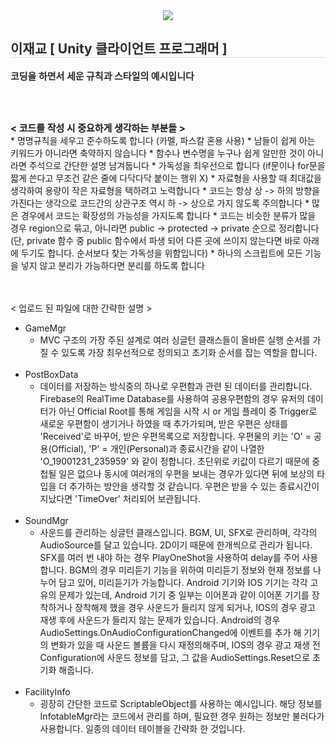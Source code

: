 <div align= "center">
    <img src="https://capsule-render.vercel.app/api?type=rounded&color=bbf1c9&height=120&text=Style%20참조용%20Sample%20Code%20입니다&animation=fadeIn&fontColor=2a2727&fontSize=40" />
    </div>
    <div style="text-align: left;"> 
    <h2 style="border-bottom: 1px solid #d8dee4; color: #282d33;"> 이재교 [ Unity 클라이언트 프로그래머 ] </h2>  
    <div style="font-weight: 700; font-size: 15px; text-align: left; color: #282d33;">코딩을 하면서 세운 규칙과 스타일의 예시입니다</li> </div> 
    </div>

<br><br>
<div style="font-weight: 700; font-size: 15px;">< 코드를 작성 시 중요하게 생각하는 부분들 ></div>
* 명명규칙을 세우고 준수하도록 합니다 (카멜, 파스칼 혼용 사용)
* 남들이 쉽게 아는 키워드가 아니라면 축약하지 않습니다
* 함수나 변수명을 누구나 쉽게 알만한 것이 아니라면 주석으로 간단한 설명 남겨둡니다
* 가독성을 최우선으로 합니다 (if문이나 for문을 짧게 쓴다고 무조건 같은 줄에 다닥다닥 붙이는 행위 X)
* 자료형을 사용할 때 최대값을 생각하여 용량이 작은 자료형을 택하려고 노력합니다
* 코드는 항상 상 -> 하의 방향을 가진다는 생각으로 코드간의 상관구조 역시 하 -> 상으로 가지 않도록 주의합니다
* 많은 경우에서 코드는 확장성의 가능성을 가지도록 합니다
* 코드는 비슷한 분류가 많을 경우 region으로 묶고, 아니라면 public -> protected -> private 순으로 정리합니다 (단, private 함수 중 public 함수에서 파생 되어 다른 곳에 쓰이지 않는다면 바로 아래에 두기도 합니다. 순서보다 찾는 가독성을 위함입니다)
* 하나의 스크립트에 모든 기능을 넣지 않고 분리가 가능하다면 분리를 하도록 합니다

<br><br>
< 업로드 된 파일에 대한 간략한 설명 >
* GameMgr <br>
  - MVC 구조의 가장 주된 설계로 여러 싱글턴 클래스들이 올바른 실행 순서를 가질 수 있도록 가장 최우선적으로 정의되고 초기화 순서를 잡는 역할을 합니다.
<br><br>
* PostBoxData <br>
  - 데이터를 저장하는 방식중의 하나로 우편함과 관련 된 데이터를 관리합니다. Firebase의 RealTime Database를 사용하여 공용우편함의 경우
  유저의 데이터가 아닌 Official Root를 통해 게임을 시작 시 or 게임 플레이 중 Trigger로 새로운 우편함이 생기거나 하였을 때 추가가되며,
  받은 우편은 상태를 'Received'로 바꾸어, 받은 우편목록으로 저장합니다. 우편물의 키는 'O' = 공용(Official), 'P' = 개인(Personal)과
  종료시간을 같이 나열한 'O_19001231_235959' 와 같이 정합니다. 초단위로 키값이 다르기 때문에 중첩될 일은 없으나 동시에 여러개의 우편을 보내는
  경우가 있다면 뒤에 보상의 타입을 더 추가하는 방안을 생각할 것 같습니다. 우편은 받을 수 있는 종료시간이 지났다면 'TimeOver' 처리되어 보관됩니다.
<br><br>
* SoundMgr <br>
  - 사운드를 관리하는 싱글턴 클래스입니다. BGM, UI, SFX로 관리하며, 각각의 AudioSource를 달고 있습니다. 2D이기 때문에 한개씩으로 관리가 됩니다.
  SFX를 여러 번 내야 하는 경우 PlayOneShot을 사용하여 delay를 주어 사용합니다. BGM의 경우 미리듣기 기능을 위하여 미리듣기 정보와 현재 정보를
  나누어 담고 있어, 미리듣기가 가능합니다.
  Android 기기와 IOS 기기는 각각 고유의 문제가 있는데, Android 기기 중 일부는 이어폰과 같이 이어폰 기기를 장착하거나 장착해제 했을 경우
  사운드가 들리지 않게 되거나, IOS의 경우 광고 재생 후에 사운드가 들리지 않는 문제가 있습니다.
  Android의 경우 AudioSettings.OnAudioConfigurationChanged에 이벤트를 추가 해 기기의 변화가 있을 때 사운드 볼륨을 다시 재정의해주며,
  IOS의 경우 광고 재생 전 Configuration에 사운드 정보를 담고, 그 값을 AudioSettings.Reset으로 초기화 해줍니다.
<br><br>
* FacilityInfo <br>
  - 굉장히 간단한 코드로 ScriptableObject를 사용하는 예시입니다. 해당 정보를 InfotableMgr라는 코드에서 관리를 하며, 필요한 경우
  원하는 정보만 불러다가 사용합니다. 일종의 데이터 테이블을 간략화 한 것입니다.

